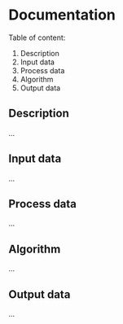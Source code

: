 # Documentation

Table of content:
1. Description
2. Input data
3. Process data
4. Algorithm
5. Output data

## Description

...

## Input data

...

## Process data

...

## Algorithm

...

## Output data

...
